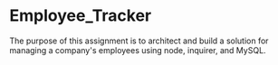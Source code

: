 # Employee_Tracker
The purpose of this assignment is to architect and build a solution for managing a company's employees using node, inquirer, and MySQL.
